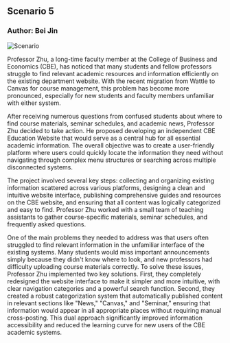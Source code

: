  ## Scenario 5 ###

 ### Author: Bei Jin

 ![Scenario ](https://github.com/user-attachments/assets/c2c3741c-d226-40d4-80e9-d7134bca6f4f)



Professor Zhu, a long-time faculty member at the College of Business and Economics (CBE), has noticed that many students and fellow professors struggle to find relevant academic resources and information efficiently on the existing department website. With the recent migration from Wattle to Canvas for course management, this problem has become more pronounced, especially for new students and faculty members unfamiliar with either system.

After receiving numerous questions from confused students about where to find course materials, seminar schedules, and academic news, Professor Zhu decided to take action. He proposed developing an independent CBE Education Website that would serve as a central hub for all essential academic information. The overall objective was to create a user-friendly platform where users could quickly locate the information they need without navigating through complex menu structures or searching across multiple disconnected systems.

The project involved several key steps: collecting and organizing existing information scattered across various platforms, designing a clean and intuitive website interface, publishing comprehensive guides and resources on the CBE website, and ensuring that all content was logically categorized and easy to find. Professor Zhu worked with a small team of teaching assistants to gather course-specific materials, seminar schedules, and frequently asked questions.

One of the main problems they needed to address was that users often struggled to find relevant information in the unfamiliar interface of the existing systems. Many students would miss important announcements simply because they didn't know where to look, and new professors had difficulty uploading course materials correctly.
To solve these issues, Professor Zhu implemented two key solutions. First, they completely redesigned the website interface to make it simpler and more intuitive, with clear navigation categories and a powerful search function. Second, they created a robust categorization system that automatically published content in relevant sections like "News," "Canvas," and "Seminar," ensuring that information would appear in all appropriate places without requiring manual cross-posting. This dual approach significantly improved information accessibility and reduced the learning curve for new users of the CBE academic systems.
